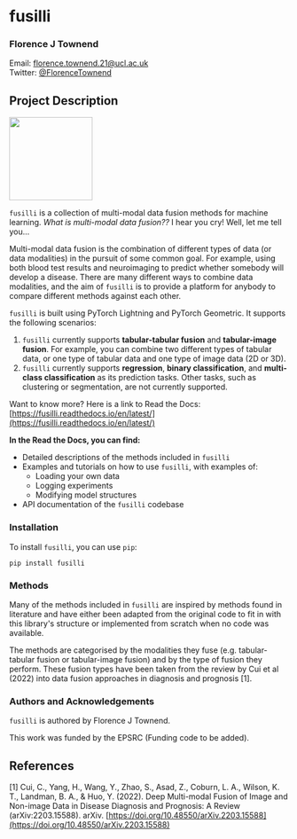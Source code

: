 # fusilli

### Florence J Townend

Email: [florence.townend.21@ucl.ac.uk](mailto:florence.townend.21@ucl.ac.uk) \
Twitter: [@FlorenceTownend](https://twitter.com/FlorenceTownend)

## Project Description

<img height="150" src="/Users/florencetownend/Library/CloudStorage/OneDrive-UniversityCollegeLondon/Projects/fusilli/docs/pink_pasta_logo.png" width="150"/>


`fusilli` is a collection of multi-modal data fusion methods for machine learning.
*What is multi-modal data fusion??* I hear you cry! Well, let me tell you...

Multi-modal data fusion is the combination of different types of data (or data modalities) in the pursuit of some common
goal. For example, using both blood test results and neuroimaging to predict whether somebody will develop a disease.
There are many different ways to combine data modalities, and the aim of `fusilli` is to provide a platform for
anybody to compare different methods against each other.

`fusilli` is built using PyTorch Lightning and PyTorch Geometric. It supports the following scenarios:

1. `fusilli` currently supports **tabular-tabular fusion** and **tabular-image fusion**. For example, you can combine
   two
   different types of tabular data, or one type of tabular data and one type of image data (2D or 3D).
2. `fusilli` currently supports **regression**, **binary classification**, and **multi-class classification** as its
   prediction
   tasks. Other tasks, such as clustering or segmentation, are not currently supported.

Want to know more? Here is a link to Read the Docs:
[https://fusilli.readthedocs.io/en/latest/](https://fusilli.readthedocs.io/en/latest/)

**In the Read the Docs, you can find:**

- Detailed descriptions of the methods included in `fusilli`
- Examples and tutorials on how to use `fusilli`, with examples of:
    - Loading your own data
    - Logging experiments
    - Modifying model structures
- API documentation of the `fusilli` codebase

### Installation

To install `fusilli`, you can use `pip`:

```
pip install fusilli
```

### Methods

Many of the methods included in `fusilli` are inspired by methods found in literature and have either been adapted from
the original code to fit in with this library's structure or implemented from scratch when no code was available.

The methods are categorised by the modalities they fuse (e.g. tabular-tabular fusion or tabular-image fusion) and by
the type of fusion they perform. These fusion types have been taken from the review by Cui et al (2022) into
data fusion approaches in diagnosis and prognosis [1].

### Authors and Acknowledgements

`fusilli` is authored by Florence J Townend.

This work was funded by the EPSRC (Funding code to be added).

## References

[1] Cui, C., Yang, H., Wang, Y., Zhao, S., Asad, Z., Coburn, L. A., Wilson, K. T., Landman, B. A., & Huo, Y. (2022).
Deep Multi-modal Fusion of Image and Non-image Data in Disease Diagnosis and Prognosis: A Review (arXiv:2203.15588).
arXiv. [https://doi.org/10.48550/arXiv.2203.15588](https://doi.org/10.48550/arXiv.2203.15588)
